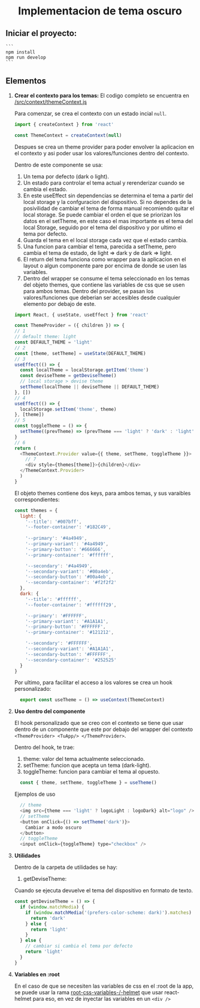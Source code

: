 <h1 align="center">
  Implementacion de tema oscuro
</h1>

## Iniciar el proyecto:

    ```
    npm install
    npm run develop
    ```

## Elementos

1.  **Crear el contexto para los temas:**
    El codigo completo se encuentra en [/src/context/themeContext.js](https://github.com/benjacanas/theme-standard/blob/master/src/context/themeContext.js)

    Para comenzar, se crea el contexto con un estado incial `null`.

    ```javascript
    import { createContext } from 'react'

    const ThemeContext = createContext(null)
    ```

    Despues se crea un theme provider para poder envolver la aplicacion en
    el contexto y asi poder usar los valores/funciones dentro del contexto.

    Dentro de este componente se usa:

    1. Un tema por defecto (dark o light).
    2. Un estado para controlar el tema actual y rerenderizar cuando se
    cambia el estado.
    3. En este useEffect sin dependencias se determina el tema a partir
    del local storage y la confguracion del dispositivo. Si no dependes
    de la posivilidad de cambiar el tema de forma manual recomiendo quitar
    el local storage. Se puede cambiar el orden el que se priorizan los
    datos en el setTheme, en este caso el mas importante es el tema del
    local Storage, seguido por el tema del dispositivo y por ultimo el tema
    por defecto.
    4. Guarda el tema en el local storage cada vez que el estado cambia.
    5. Una funcion para cambiar el tema, parecida a setTheme, pero cambia
    el tema de estado, de light => dark y de dark => light.
    6. El return del tema funciona como wrapper para la aplicacion en el layout o algun componente pare por encima de donde se usen las
    variables. 
    7. Dentro del wrapper se consume el tema seleccionado en los temas
    del objeto themes, que contiene las variables de css que se usen para
    ambos temas. Dentro del provider, se pasan los valores/funciones que
    deberian ser accesibles desde cualquier elemento por debajo de este.

    ```javascript
    import React, { useState, useEffect } from 'react'

    const ThemeProvider = ({ children }) => {
    // 1
    // default theme: light
    const DEFAULT_THEME = 'light'
    // 2
    const [theme, setTheme] = useState(DEFAULT_THEME)
    // 3
    useEffect(() => {
      const localTheme = localStorage.getItem('theme')
      const deviseTheme = getDeviseTheme()
      // local storage > devise theme
      setTheme(localTheme || deviseTheme || DEFAULT_THEME)
    }, [])
    // 4
    useEffect(() => {
      localStorage.setItem('theme', theme)
    }, [theme])
    // 5
    const toggleTheme = () => {
      setTheme((prevTheme) => (prevTheme === 'light' ? 'dark' : 'light'))
    }
    // 6
    return (
      <ThemeContext.Provider value={{ theme, setTheme, toggleTheme }}>
        // 7
        <div style={themes[theme]}>{children}</div>
      </ThemeContext.Provider>
      )
    }
    ```
    El objeto themes contiene dos keys, para ambos temas, y sus varaibles
    correspondientes:

    ```javascript
    const themes = {
      light: {
        '--title': '#007bff',
        '--footer-container': '#182C49',
        
        '--primary': '#4a4949',
        '--primary-variant': '#4a4949',
        '--primary-button': '#666666',
        '--primary-container': '#ffffff',

        '--secondary': '#4a4949',
        '--secondary-variant': '#00a4eb',
        '--secondary-button': '#00a4eb',
        '--secondary-container': '#f2f2f2'
      },
      dark: {
        '--title': '#ffffff',
        '--footer-container': '#ffffff29',

        '--primary': '#FFFFFF',
        '--primary-variant': '#A1A1A1',
        '--primary-button': '#FFFFFF',
        '--primary-container': '#121212',

        '--secondary': '#FFFFFF',
        '--secondary-variant': '#A1A1A1',
        '--secondary-button': '#FFFFFF',
        '--secondary-container': '#252525'
      }
    }
    ```

    Por ultimo, para facilitar el acceso a los valores se crea un hook
    personalizado:

    ```javascript
      export const useTheme = () => useContext(ThemeContext)
    ```

   

2.  **Uso dentro del componente**

    El hook personalizado que se creo con el contexto se tiene que usar
    dentro de un componente que este por debajo del wrapper del contexto
    `<ThemeProvider> <TuApp/> </ThemeProvider>`.

    Dentro del hook, te trae:
    1. theme: valor del tema actualmente seleccionado.
    2. setTheme: funcion que acepta un tema (dark-light).
    3. toggleTheme: funcion para cambiar el tema al opuesto.

    ```javascript
      const { theme, setTheme, toggleTheme } = useTheme()
    ```
    Ejemplos de uso
    ```javascript
      // theme
      <img src={theme === 'light' ? logoLight : logoDark} alt="logo" />
      // setTheme
      <button onClick={() => setTheme('dark')}>
        Cambiar a modo oscuro
      </button>
      // toggleTheme
      <input onClick={toggleTheme} type="checkbox" />
    ```

3.  **Utilidades**

    Dentro de la carpeta de utilidades se hay:

    1. getDeviseTheme:
    
    Cuando se ejecuta devuelve el tema del dispositivo en formato de texto.

    ```javascript
    const getDeviseTheme = () => {
      if (window.matchMedia) {
        if (window.matchMedia('(prefers-color-scheme: dark)').matches) {
          return 'dark'
        } else {
          return 'light'
        }
      } else {
        // cambiar si cambia el tema por defecto
        return 'light'
      }
    }
    ```
    
4.  **Variables en :root**

    En el caso de que se necesiten las variables de css en el :root de la app,
    se puede usar la rama [root-css-variables-/-helmet](https://github.com/benjacanas/theme-standard/tree/root-css-variables-/-helmet) que usar react-helmet para eso, en vez de inyectar las variables en un `<div />`
